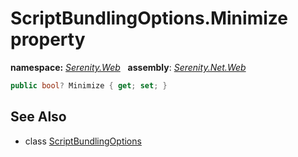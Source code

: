 # ScriptBundlingOptions.Minimize property
**namespace:** *[Serenity.Web](../../README.md#serenity.web-namespace)*   **assembly**: *[Serenity.Net.Web](../../README.md)*

```csharp
public bool? Minimize { get; set; }
```

## See Also

* class [ScriptBundlingOptions](../ScriptBundlingOptions.md)